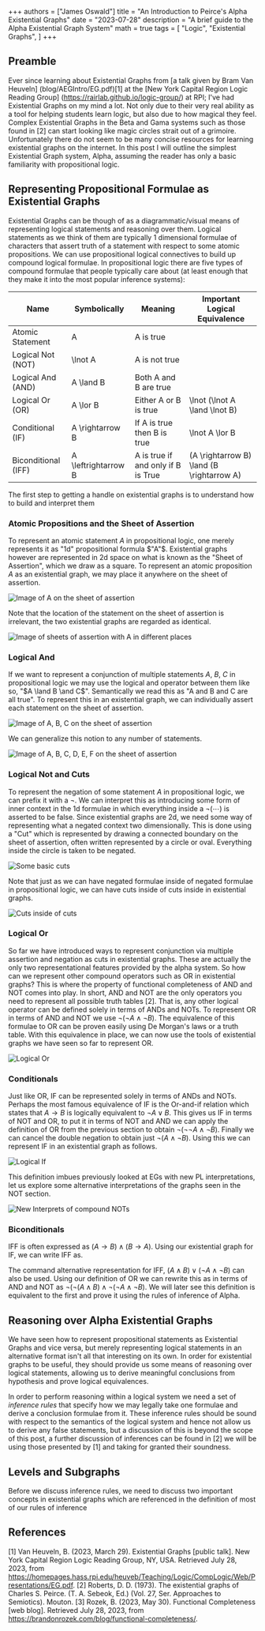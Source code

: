 +++ authors = ["James Oswald"] title = "An Introduction to Peirce's Alpha Existential Graphs" date = "2023-07-28" description = "A brief guide to the Alpha Existential Graph System" math = true tags = [ "Logic", "Existential Graphs", ] +++

## Preamble

Ever since learning about Existential Graphs from [a talk given by Bram Van Heuveln]
(blog/AEGIntro/EG.pdf)\[1\] at the [New York Capital Region Logic Reading Group]
(https://rairlab.github.io/logic-group/) at RPI; I've had Existential Graphs on
my mind a lot. Not only due to their very real ability as a tool for helping students
learn logic, but also due to how magical they feel. Complex Existential Graphs in the
Beta and Gama systems such as those found in \[2\] can start looking like magic circles
strait out of a grimoire. Unfortunately there do not seem to be many concise resources
for learning existential graphs on the internet. In this post I will outline the
simplest Existential Graph system, Alpha, assuming the reader has only a basic
familiarity with propositional logic. 

## Representing Propositional Formulae as Existential Graphs

Existential Graphs can be though of as a diagrammatic/visual means of representing logical statements
and reasoning over them. Logical statements as we think of them are typically 1 dimensional formulae of characters that
assert truth of a statement with respect to some atomic propositions. We can use propositional logical
connectives to build up compound logical formulae. In propositional logic there are five types of compound
formulae that people typically care about (at least enough that they make it into the most popular inference
systems):

| Name               | Symbolically        | Meaning                            | Important Logical Equivalence                                                     |
|--------------------|---------------------|------------------------------------|-----------------------------------------------------------------------------------|
| Atomic Statement   | A                   | A is true                          |                                                                                   |
| Logical Not (NOT)  | \lnot A             | A is not true                      |                                                                                   |
| Logical And (AND)  | A \land B           | Both A and B are true              |                                                                                   |
| Logical Or (OR)    | A \lor B            | Either A or B is true              | \lnot (\lnot A \land \lnot B)                                                     |
| Conditional (IF)   | A \rightarrow B     | If A is true then B is true        | \lnot A \lor B                                                                    |
| Biconditional (IFF)| A \leftrightarrow B | A is true if and only if B is True | (A \rightarrow B) \land (B \rightarrow A)                                         |

The first step to getting a handle on existential graphs is to understand how to build 
and interpret them

### Atomic Propositions and the Sheet of Assertion

To represent an atomic statement $A$ in propositional logic, one merely represents it as "1d" propositional formula $"A"$.
Existential graphs however are represented in 2d space on what is known as the "Sheet of Assertion", which we draw as a square.
To represent an atomic proposition $A$ as an existential graph, we may place it anywhere on the sheet of assertion.

![Image of A on the sheet of assertion]()

Note that the location of the statement on the sheet of assertion is irrelevant, the two existential
graphs are regarded as identical.

![Image of sheets of assertion with A in different places]()

### Logical And

If we want to represent a conjunction of multiple statements $A$, $B$, $C$ in propositional
logic we may use the logical and operator between them like so, "$A \land B \and C$".
Semantically we read this as "A and B and C are all true". To represent this in an existential
graph, we can individually assert each statement on the sheet of assertion. 

![Image of A, B, C on the sheet of assertion]()

We can generalize this notion to any number of statements.

![Image of A, B, C, D, E, F on the sheet of assertion]()

### Logical Not and Cuts

To represent the negation of some statement $A$ in propositional logic, we can prefix it with a 
$\lnot$. We can interpret this as introducing some form of inner context in the 1d formulae 
in which everything inside a $\lnot(\cdots)$ is asserted to be false. Since existential graphs
are 2d, we need some way of representing what a negated context two dimensionally. This is done
using a "Cut" which is represented by drawing a connected boundary on the sheet of assertion,
often written represented by a circle or oval. Everything inside the circle is taken to be
negated. 

![Some basic cuts]()

Note that just as we can have negated formulae inside of negated formulae in propositional logic,
we can have cuts inside of cuts inside in existential graphs. 

![Cuts inside of cuts]()

### Logical Or
So far we have introduced ways to represent conjunction via multiple assertion and negation as cuts in existential graphs.
These are actually the only two representational features provided by the alpha system. So how can we represent
other compound operators such as OR in existential graphs? This is where the property of functional completeness
of AND and NOT comes into play. In short, AND and NOT are the only operators you need to
represent all possible truth tables \[2\]. That is, any other logical operator can be defined
solely in terms of ANDs and NOTs. To represent OR in terms of AND and NOT we use $\lnot (\lnot A \land \lnot B)$.
The equivalence of this formulae to OR can be proven easily using De Morgan's laws or a truth table.
With this equivalence in place, we can now use the tools of existential graphs we have seen so far to represent OR.

![Logical Or]()

### Conditionals
Just like OR, IF can be represented solely in terms of ANDs and NOTs. Perhaps the most famous equivalence of IF
is the Or-and-if relation which states that $A \rightarrow B$ is logically equivalent to $\lnot A \lor B$.
This gives us IF in terms of NOT and OR, to put it in terms of NOT and AND we can apply the definition
of OR from the previous section to obtain $\lnot(\lnot\lnot A \land \lnot B)$. Finally we can cancel the
double negation to obtain just $\lnot(A \land \lnot B)$. Using this we can represent IF in an existential
graph as follows.

![Logical If]()

This definition imbues previously looked at EGs with new PL interpretations, let us explore some alternative
interpretations of the graphs seen in the NOT section.

![New Interprets of compound NOTs]()

### Biconditionals 
IFF is often expressed as $(A \rightarrow B) \land (B \rightarrow A)$. Using our existential graph for IF, we
can write IFF as.

The command alternative representation for IFF, $(A \land B) \lor (\lnot A \land \lnot B)$ can also be used.
Using our definition of OR we can rewrite this as in terms of AND and NOT as
$\lnot (\lnot (A \land B) \land \lnot(\lnot A \land \lnot B)$. We will later see this definition
is equivalent to the first and prove it using the rules of inference of Alpha. 

## Reasoning over Alpha Existential Graphs
We have seen how to represent propositional statements as Existential Graphs and vice versa,
but merely representing logical statements in an alternative format isn't all that interesting on its own. 
In order for existential graphs to be useful, they should provide us some means of reasoning over 
logical statements, allowing us to derive meaningful conclusions from hypothesis and prove logical equivalences.

In order to perform reasoning within a logical system we need a set of *inference rules* that specify
how we may legally take one formulae and derive a conclusion formulae from it. These inference rules should
be sound with respect to the semantics of the logical system and hence not allow us to derive any false statements,
but a discussion of this is beyond the scope of this post, a further discussion of inferences can be found in \[2\]
we will be using those presented by \[1\] and taking for granted their soundness. 

## Levels and Subgraphs
Before we discuss inference rules, we need to discuss two important concepts in existential graphs which are
referenced in the definition of most of our rules of inference

## References
\[1\] Van Heuveln, B. (2023, March 29). Existential Graphs [public talk]. New York Capital Region Logic Reading Group, NY, USA. Retrieved July 28, 2023, from https://homepages.hass.rpi.edu/heuveb/Teaching/Logic/CompLogic/Web/Presentations/EG.pdf. 
\[2\] Roberts, D. D. (1973). The existential graphs of Charles S. Peirce. (T. A. Sebeok, Ed.) (Vol. 27, Ser. Approaches to Semiotics). Mouton. 
\[3\] Rozek, B. (2023, May 30). Functional Completeness [web blog]. Retrieved July 28, 2023, from https://brandonrozek.com/blog/functional-completeness/. 